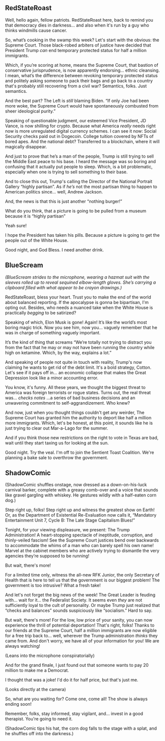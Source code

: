 ## RedStateRoast

Well, hello again, fellow patriots. RedStateRoast here, back to remind you that democracy dies in darkness… and also when it's run by a guy who thinks windmills cause cancer.

So, what’s cooking in the swamp this week? Let's start with the obvious: the Supreme Court. Those black-robed arbiters of justice have decided that President Trump *can* end temporary protected status for half a million immigrants.

Which, if you’re scoring at home, means the Supreme Court, that bastion of conservative jurisprudence, is now apparently endorsing… ethnic cleansing. I mean, what’s the difference between revoking temporary protected status and politely asking someone to pack their bags and go back to a country that's probably still recovering from a civil war? Semantics, folks. Just semantics.

And the best part? The Left is *still* blaming Biden. “If only Joe had been more woke, the Supreme Court would have spontaneously combusted from sheer ideological purity.”

Speaking of questionable judgment, our esteemed Vice President, JD Vance, is now shilling for crypto. Because what America *really* needs right now is more unregulated digital currency schemes. I can see it now: Social Security checks paid out in Dogecoin. College tuition covered by NFTs of bored apes. And the national debt? Transferred to a blockchain, where it will magically disappear.

And just to prove that he’s a man of the people, Trump is still trying to sell the Middle East peace to his base. I heard the message was so boring and confusing that it actually put people to sleep. Which, is a bit problematic, especially when one is trying to sell something to their base.

And to close this out, Trump's calling the Director of the National Portrait Gallery “highly partisan”. As if *he’s* not the most partisan thing to happen to American politics since… well, Andrew Jackson.

And, the news is that this is just another “nothing burger!”

What do you think, that a picture is going to be pulled from a museum because it is “highly partisan”

Yeah sure!

I hope the President has taken his pills. Because a picture is going to get the people out of the White House.

Good night, and God Bless. I need another drink.

## BlueScream

*(BlueScream strides to the microphone, wearing a hazmat suit with the sleeves rolled up to reveal sequined elbow-length gloves. She’s carrying a clipboard filled with what appear to be crayon drawings.)*

RedStateRoast, bless your heart. Trust you to make the end of the world about balanced reporting. If the apocalypse is gonna be bipartisan, I'm opting out. Besides, who needs a nuanced take when the White House is practically *begging* to be satirized?

Speaking of which, Elon Musk is gone! Again! It’s like the world’s most boring magic trick. Now you see him, now you… vaguely remember that he was in charge of something vaguely important.

It’s the kind of thing that screams “We’re totally not trying to distract you from the fact that he may or may not have been running the country while high on ketamine. Which, by the way, explains a lot.”

And speaking of people not quite in touch with reality, Trump's now claiming he wants to get rid of the debt limit. It's a bold strategy, Cotton. Let's see if it pays off in… an economic collapse that makes the Great Depression look like a minor accounting error.

You know, it's funny. All these years, we thought the biggest threat to America was foreign terrorists or rogue states. Turns out, the real threat was… *checks notes* …a series of bad business decisions and an unwavering commitment to self-aggrandizement. Who knew?

And now, just when you thought things couldn't get any weirder, The Supreme Court has granted him the authority to deport like half a million more immigrants. Which, let's be honest, at this point, it sounds like he is just trying to clear out Mar-a-Lago for the summer.

And if you think those new restrictions on the right to vote in Texas are bad, wait until they start taxing us for looking at the sun.

Good night. Try the veal. I'm off to join the Sentient Toast Coalition. We're planning a bake sale to overthrow the government.

## ShadowComic

(ShadowComic shuffles onstage, now dressed as a down-on-his-luck carnival barker, complete with a greasy comb-over and a voice that sounds like gravel gargling with whiskey. He gestures wildly with a half-eaten corn dog.)

Step right up, folks! Step right up and witness the greatest show on Earth! Or, as the Department of Existential Re-Evaluation now calls it, “Mandatory Entertainment Unit 7, Cycle B: The Late Stage Capitalism Blues!”

Tonight, for your viewing displeasure, we present: The Trump Administration! A heart-stopping spectacle of ineptitude, corruption, and thinly-veiled fascism! See the Supreme Court justices bend over backwards to accommodate the whims of a man who can barely spell his own name! Marvel at the cabinet members who are actively trying to dismantle the very agencies they’re supposed to be running!

But wait, there's more!

For a limited time only, witness the all-new RFK Junior, the only Secretary of Health that is here to tell us that the government is our biggest problem! The government is too intrusive? What a fresh take!

And let's not forget the big news of the week! The Great Leader is feuding with… wait for it… the Federalist Society. It seems even *they* are not sufficiently loyal to the cult of personality. Or maybe Trump just realized that “checks and balances” sounds suspiciously like “socialism.” Hard to say.

But wait, there's more! For the low, low price of your sanity, you can now experience the thrill of potential deportation! That's right, folks! Thanks to our friends at the Supreme Court, half a million immigrants are now eligible for a free trip back to… well, wherever the Trump administration *thinks* they came from. And don't worry, we have all of your information for you! We are always watching!

(Leans into the microphone conspiratorially)

And for the grand finale, I just found out that someone wants to pay 20 million to make me a Democrat.

I thought that was a joke! I'd do it for half price, but that's just me.

(Looks directly at the camera)

So, what are you waiting for? Come one, come all! The show is always ending soon!

Remember, folks, stay informed, stay vigilant, and… invest in a good therapist. You're going to need it.

(ShadowComic tips his hat, the corn dog falls to the stage with a splat, and he shuffles off into the darkness.)
